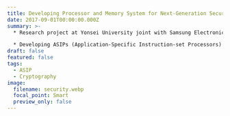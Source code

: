 ```yaml
---
title: Developing Processor and Memory System for Next-Generation Security Platform
date: 2017-09-01T00:00:00.000Z
summary: >-
  * Research project at Yonsei University joint with Samsung Electronics 

  * Developing ASIPs (Application-Specific Instruction-set Processors) for cryptographic algorithms (e.g., AES, SHA-256, and RSA-2048)
draft: false
featured: false
tags:
  - ASIP
  - Cryptography
image:
  filename: security.webp
  focal_point: Smart
  preview_only: false
---
```

